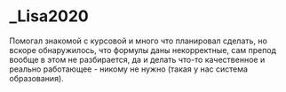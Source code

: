 # _Lisa2020

Помогал знакомой с курсовой и много что планировал сделать, но вскоре обнаружилось, что формулы даны некорректные, сам препод вообще в этом не разбирается, да и делать что-то качественное и реально работающее - никому не нужно (такая у нас система образования). 
